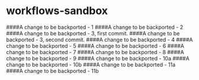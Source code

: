 # workflows-sandbox

####A change to be backported - 1
####A change to be backported - 2
####A change to be backported - 3, first commit.
####A change to be backported - 3, second commit.
####A change to be backported - 4
####A change to be backported - 5
####A change to be backported - 6
####A change to be backported - 7
####A change to be backported - 8
####A change to be backported - 9
####A change to be backported - 10a
####A change to be backported - 10b
####A change to be backported - 11a
####A change to be backported - 11b

